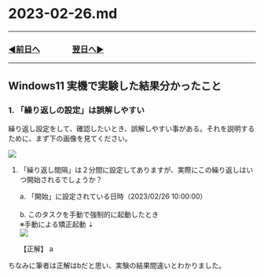 # 2023-02-26.md
---
### [◀️前日へ](https://github.com/yuasys/chatty-journal/blob/main/2023/02/2023-02-25.md)&emsp;&emsp;&emsp;&emsp;[翌日へ▶️](https://github.com/yuasys/chatty-journal/blob/main/2023/02/2023-02-27.md)

---

## Windows11 実機で実験した結果分かったこと

### 1. 「繰り返しの設定」は誤解しやすい

繰り返し設定をして、確認したいとき、誤解しやすい事がある。それを説明するために、まず下の画像を見てください。

![](https://i.imgur.com/Nsg4cvS.png)

1. 「繰り返し間隔」は２分間に設定してありますが、実際にこの繰り返しはいつ開始されるでしょうか？

    a. 「開始」に設定されている日時（2023/02/26 10:00:00）<br>
    <br>
    b. このタスクを手動で強制的に起動したとき<br>
    ※手動による矯正起動 ⇣<br>
    ![](https://i.imgur.com/D6sOXec.png)

    【正解】 a
    
ちなみに筆者は正解はbだと思い、実験の結果間違いとわかりました。
